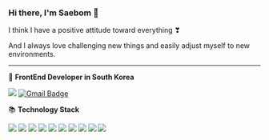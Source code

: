 
### Hi there, I'm Saebom 👋

I think I have a positive attitude toward everything ❣

And I always love challenging new things and easily adjust myself to new environments.

---

🚀 **FrontEnd Developer in South Korea**

<a href="https://velog.io/@kirin" target="_blank"><img src="https://img.shields.io/badge/Tech%20Blog-11B48A?style=flat-square&logo=Vimeo&logoColor=white&link=https://velog.io/@kirin"/></a>
 [![Gmail Badge](https://img.shields.io/badge/Gmail-d14836?style=flat-square&logo=Gmail&logoColor=white&link=mailto:snugyun01@gmail.com)](mailto:boma91@gmail.com)



📚 **Technology Stack**

<img src="https://img.shields.io/badge/HTML5-E34F26?style=flat-square&logo=HTML5&logoColor=white"/></a>
<img src="https://img.shields.io/badge/CSS3-1572B6?style=flat-square&logo=css3&logoColor=white"/></a> 
<img src="https://img.shields.io/badge/JavaScript-F7DF1E?style=flat-square&logo=JavaScript&logoColor=white"/></a>
<img src="https://img.shields.io/badge/React-61dafb?style=flat-square&logo=React&logoColor=white"/></a>
<img src="https://img.shields.io/badge/Redux-593D88?style=flat-square&logo=redux&logoColor=white"/></a>
<img src="https://img.shields.io/badge/sass-bf4080?style=flat-square&logo=sass&logoColor=white"/></a>
<img src="https://img.shields.io/badge/styled--components-DB7093?style=flat-square&logo=styled-components&logoColor=white"/></a>
<img src="https://img.shields.io/badge/TypeScript-000000?style=flat&logo=typescript&logoColor=blue"/></a>
<img src="https://img.shields.io/badge/Git-F05032?style=flat&logo=git&logoColor=white"/></a>
<img src="https://img.shields.io/badge/GitHub-100000?style=flat&logo=github&logoColor=white"/></a>

